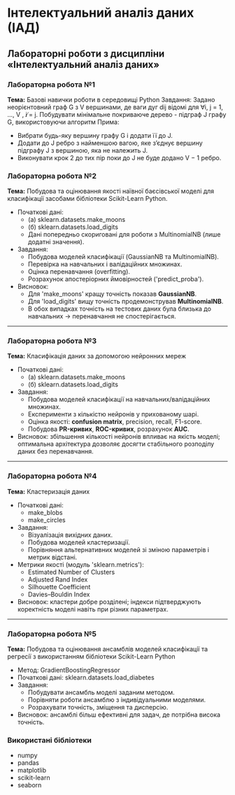 # Інтелектуальний аналіз даних (ІАД)  
Лабораторні роботи з дисципліни **«Інтелектуальний аналіз даних»** 
---
### Лабораторна робота №1
**Тема:** Базові навички роботи в середовищi Python
Завдання: Задано неорiєнтовний граф G з V вершинами, де ваги дуг dij вiдомi для ∀i, j = 1, ..., V , i ̸= j. Побудувати мiнiмальне покриваюче дерево - пiдграф J графу G, використовуючи алгоритм Прима:
- Вибрати будь-яку вершину графу G i додати її до J.
- Додати до J ребро з найменшою вагою, яке з’єднує вершину пiдграфу J з вершиною, яка не належить J.
- Виконувати крок 2 до тих пiр поки до J не буде додано V − 1 ребро.

### Лабораторна робота №2  
**Тема:** Побудова та оцiнювання якостi наївної баєсiвської моделi для класифiкацiї засобами бiблiотеки Scikit-Learn Python.
- Початковi данi:
  - (а) sklearn.datasets.make_moons
  - (б) sklearn.datasets.load_digits
  - Дані попередньо скориговані для роботи з MultinomialNB (лише додатні значення).  
- Завдання:
  - Побудова моделей класифікації (GaussianNB та MultinomialNB).  
  - Перевірка на навчальних і валідаційних множинах.  
  - Оцінка перенавчання (overfitting).  
  - Розрахунок апостеріорних ймовірностей ('predict_proba').  
- Висновок:  
  - Для 'make_moons' кращу точність показав **GaussianNB**.  
  - Для 'load_digits' вищу точність продемонстрував **MultinomialNB**.  
  - В обох випадках точність на тестових даних була близька до навчальних → перенавчання не спостерігається.  
---

### Лабораторна робота №3  
**Тема:** Класифікація даних за допомогою нейронних мереж  
- Початковi данi:
  - (а) sklearn.datasets.make_moons
  - (б) sklearn.datasets.load_digits
- Завдання:
  - Побудова моделей класифікації на навчальних/валідаційних множинах.  
  - Експерименти з кількістю нейронів у прихованому шарі.  
  - Оцінка якості: **confusion matrix**, precision, recall, F1-score.  
  - Побудова **PR-кривих**, **ROC-кривих**, розрахунок **AUC**.  
- Висновок: збільшення кількості нейронів впливає на якість моделі; оптимальна архітектура дозволяє досягти стабільного розподілу даних без перенавчання.  

---

### Лабораторна робота №4  
**Тема:** Кластеризація даних
- Початковi данi:
    - make_blobs
    - make_circles
- Завдання:
  - Візуалізація вихідних даних.  
  - Побудова моделей кластеризації.  
  - Порівняння альтернативних моделей зі зміною параметрів і метрик відстані.  
- Метрики якості (модуль 'sklearn.metrics'):  
  - Estimated Number of Clusters  
  - Adjusted Rand Index  
  - Silhouette Coefficient  
  - Davies–Bouldin Index  
- Висновок: кластери добре розділені; індекси підтверджують коректність моделі навіть при різних параметрах.  

---
### Лабораторна робота №5 
**Тема:** Побудова та оцiнювання ансамблiв моделей класифiкацiї та регресiї з використанням бiблiотеки Scikit-Learn Python
- Метод: GradientBoostingRegressor
- Початковi данi: sklearn.datasets.load_diabetes
- Завдання:
    - Побудувати ансамбль моделі заданим методом.
    - Порівняти роботи ансамблю з індивідуальними моделями.
    - Розрахувати точність, зміщення та дисперсію. 
- Висновок: ансамблі більш ефективні для задач, де потрібна висока точність.

### Використані бібліотеки
- numpy
- pandas
- matplotlib
- scikit-learn
- seaborn
